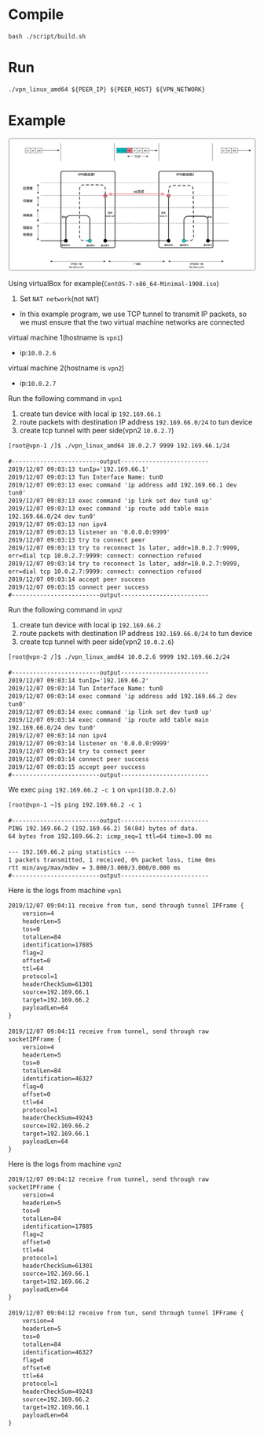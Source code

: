# Compile

```shell script
bash ./script/build.sh
```

# Run

```shell script
./vpn_linux_amd64 ${PEER_IP} ${PEER_HOST} ${VPN_NETWORK}
```

# Example

![vpn-principle](./vpn.png)

Using virtualBox for example(`CentOS-7-x86_64-Minimal-1908.iso`)

1. Set `NAT network`(not `NAT`)
* In this example program, we use TCP tunnel to transmit IP packets, so we must ensure that the two virtual machine networks are connected

virtual machine 1(hostname is `vpn1`)
* ip:`10.0.2.6`

virtual machine 2(hostname is `vpn2`)
* ip:`10.0.2.7`

Run the following command in `vpn1`

1. create tun device with local ip `192.169.66.1`
1. route packets with destination IP address `192.169.66.0/24` to tun device
1. create tcp tunnel with peer side(vpn2 `10.0.2.7`)

```shell script
[root@vpn-1 /]$ ./vpn_linux_amd64 10.0.2.7 9999 192.169.66.1/24

#-------------------------output-------------------------
2019/12/07 09:03:13 tunIp='192.169.66.1'
2019/12/07 09:03:13 Tun Interface Name: tun0
2019/12/07 09:03:13 exec command 'ip address add 192.169.66.1 dev tun0'
2019/12/07 09:03:13 exec command 'ip link set dev tun0 up'
2019/12/07 09:03:13 exec command 'ip route add table main 192.169.66.0/24 dev tun0'
2019/12/07 09:03:13 non ipv4
2019/12/07 09:03:13 listener on '0.0.0.0:9999'
2019/12/07 09:03:13 try to connect peer
2019/12/07 09:03:13 try to reconnect 1s later, addr=10.0.2.7:9999, err=dial tcp 10.0.2.7:9999: connect: connection refused
2019/12/07 09:03:14 try to reconnect 1s later, addr=10.0.2.7:9999, err=dial tcp 10.0.2.7:9999: connect: connection refused
2019/12/07 09:03:14 accept peer success
2019/12/07 09:03:15 connect peer success
#-------------------------output-------------------------
```

Run the following command in `vpn2`

1. create tun device with local ip `192.169.66.2`
1. route packets with destination IP address `192.169.66.0/24` to tun device
1. create tcp tunnel with peer side(vpn2 `10.0.2.6`)

```shell script
[root@vpn-2 /]$ ./vpn_linux_amd64 10.0.2.6 9999 192.169.66.2/24

#-------------------------output-------------------------
2019/12/07 09:03:14 tunIp='192.169.66.2'
2019/12/07 09:03:14 Tun Interface Name: tun0
2019/12/07 09:03:14 exec command 'ip address add 192.169.66.2 dev tun0'
2019/12/07 09:03:14 exec command 'ip link set dev tun0 up'
2019/12/07 09:03:14 exec command 'ip route add table main 192.169.66.0/24 dev tun0'
2019/12/07 09:03:14 non ipv4
2019/12/07 09:03:14 listener on '0.0.0.0:9999'
2019/12/07 09:03:14 try to connect peer
2019/12/07 09:03:14 connect peer success
2019/12/07 09:03:15 accept peer success
#-------------------------output-------------------------
```

We exec `ping 192.169.66.2 -c 1` on `vpn1(10.0.2.6)`

```shell script
[root@vpn-1 ~]$ ping 192.169.66.2 -c 1

#-------------------------output-------------------------
PING 192.169.66.2 (192.169.66.2) 56(84) bytes of data.
64 bytes from 192.169.66.2: icmp_seq=1 ttl=64 time=3.00 ms

--- 192.169.66.2 ping statistics ---
1 packets transmitted, 1 received, 0% packet loss, time 0ms
rtt min/avg/max/mdev = 3.000/3.000/3.000/0.000 ms
#-------------------------output-------------------------
```

Here is the logs from machine `vpn1`

```
2019/12/07 09:04:11 receive from tun, send through tunnel IPFrame {
	version=4
	headerLen=5
	tos=0
	totalLen=84
	identification=17885
	flag=2
	offset=0
	ttl=64
	protocol=1
	headerCheckSum=61301
	source=192.169.66.1
	target=192.169.66.2
	payloadLen=64
}

2019/12/07 09:04:11 receive from tunnel, send through raw socketIPFrame {
	version=4
	headerLen=5
	tos=0
	totalLen=84
	identification=46327
	flag=0
	offset=0
	ttl=64
	protocol=1
	headerCheckSum=49243
	source=192.169.66.2
	target=192.169.66.1
	payloadLen=64
}
```

Here is the logs from machine `vpn2`

```
2019/12/07 09:04:12 receive from tunnel, send through raw socketIPFrame {
	version=4
	headerLen=5
	tos=0
	totalLen=84
	identification=17885
	flag=2
	offset=0
	ttl=64
	protocol=1
	headerCheckSum=61301
	source=192.169.66.1
	target=192.169.66.2
	payloadLen=64
}

2019/12/07 09:04:12 receive from tun, send through tunnel IPFrame {
	version=4
	headerLen=5
	tos=0
	totalLen=84
	identification=46327
	flag=0
	offset=0
	ttl=64
	protocol=1
	headerCheckSum=49243
	source=192.169.66.2
	target=192.169.66.1
	payloadLen=64
}
```